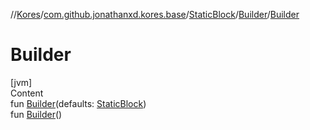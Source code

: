 //[Kores](../../../index.md)/[com.github.jonathanxd.kores.base](../../index.md)/[StaticBlock](../index.md)/[Builder](index.md)/[Builder](-builder.md)



# Builder  
[jvm]  
Content  
fun [Builder](-builder.md)(defaults: [StaticBlock](../index.md))  
fun [Builder](-builder.md)()  



